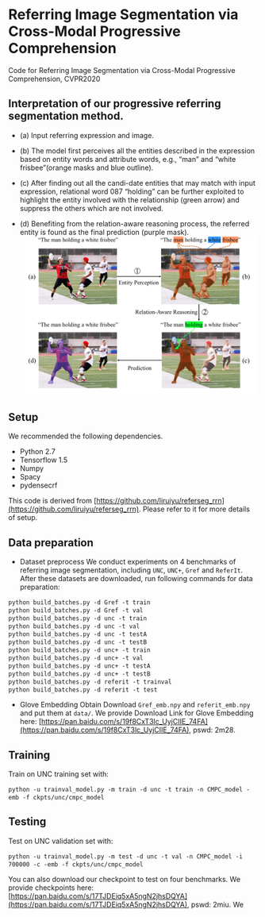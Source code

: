 # Referring Image Segmentation via Cross-Modal Progressive Comprehension
Code for Referring Image Segmentation via Cross-Modal Progressive Comprehension, CVPR2020

## Interpretation of our progressive referring segmentation method.

* (a) Input referring expression and image. 

* (b) The model first perceives all the entities described in the expression based on entity words and attribute words, e.g., “man” and “white frisbee”(orange masks and blue outline). 

* (c) After finding out all the candi-date entities that may match with input expression, relational word 087 “holding” can be further exploited to highlight the entity involved with the relationship (green arrow) and suppress the others which are not involved. 

* (d) Benefiting from the relation-aware reasoning process, the referred entity is found as the final prediction (purple mask).
![interpretation](motivation.png)

## Setup

We recommended the following dependencies.

* Python 2.7
* Tensorflow 1.5
* Numpy
* Spacy
* pydensecrf

This code is derived from [https://github.com/liruiyu/referseg_rrn](https://github.com/liruiyu/referseg_rrn). Please refer to it for more details of setup.

## Data preparation
* Dataset preprocess
We conduct experiments on 4 benchmarks of referring image segmentation, including `UNC`, `UNC+`, `Gref` and `ReferIt`. After these datasets are downloaded, run following commands for data preparation:
```
python build_batches.py -d Gref -t train
python build_batches.py -d Gref -t val
python build_batches.py -d unc -t train
python build_batches.py -d unc -t val
python build_batches.py -d unc -t testA
python build_batches.py -d unc -t testB
python build_batches.py -d unc+ -t train
python build_batches.py -d unc+ -t val
python build_batches.py -d unc+ -t testA
python build_batches.py -d unc+ -t testB
python build_batches.py -d referit -t trainval
python build_batches.py -d referit -t test
```

* Glove Embedding Obtain
Download `Gref_emb.npy` and `referit_emb.npy` and put them at `data/`. We provide Download Link for Glove Embedding here:
[https://pan.baidu.com/s/19f8CxT3lc_UyjCIIE_74FA](https://pan.baidu.com/s/19f8CxT3lc_UyjCIIE_74FA), pswd: 2m28.


## Training
Train on UNC training set with:
```
python -u trainval_model.py -m train -d unc -t train -n CMPC_model -emb -f ckpts/unc/cmpc_model
```

## Testing
Test on UNC validation set with:
```
python -u trainval_model.py -m test -d unc -t val -n CMPC_model -i 700000 -c -emb -f ckpts/unc/cmpc_model
```
You can also download our checkpoint to test on four benchmarks. We provide checkpoints here:
[https://pan.baidu.com/s/17TJDEiq5xA5ngN2jhsDQYA](https://pan.baidu.com/s/17TJDEiq5xA5ngN2jhsDQYA), pswd: 2miu.
We 
